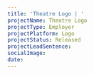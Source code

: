 ```yaml
---
title: 'Theatre Logo | '
projectName: Theatre Logo
projectType: Employer
projectPlatform: Logo
projectStatus: Released
projectLeadSentence: 
socialImage: 
date: 
---
```

